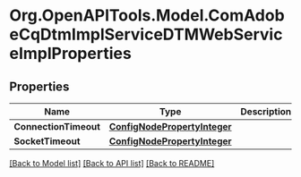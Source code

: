 # Org.OpenAPITools.Model.ComAdobeCqDtmImplServiceDTMWebServiceImplProperties
## Properties

Name | Type | Description | Notes
------------ | ------------- | ------------- | -------------
**ConnectionTimeout** | [**ConfigNodePropertyInteger**](ConfigNodePropertyInteger.md) |  | [optional] 
**SocketTimeout** | [**ConfigNodePropertyInteger**](ConfigNodePropertyInteger.md) |  | [optional] 

[[Back to Model list]](../README.md#documentation-for-models) [[Back to API list]](../README.md#documentation-for-api-endpoints) [[Back to README]](../README.md)

